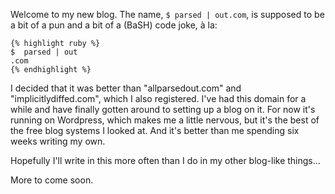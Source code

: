 Welcome to my new blog. The name, `$ parsed | out.com`, is supposed to be a
bit of a pun and a bit of a (BaSH) code joke, &agrave; la:

    {% highlight ruby %}
    $  parsed | out
    .com
    {% endhighlight %}

I decided that it was better than "allparsedout.com" and
"implicitlydiffed.com", which I also registered. I've had this domain for a
while and have finally gotten around to setting up a blog on it. For now it's
running on Wordpress, which makes me a little nervous, but it's the best of
the free blog systems I looked at. And it's better than me spending six weeks
writing my own.

Hopefully I'll write in this more often than I do in my other blog-like
things...

More to come soon.